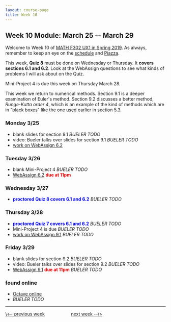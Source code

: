 ```yaml
---
layout: course-page
title: Week 10
---
```


## Week 10 Module: March 25 -- March 29

Welcome to Week 10 of [MATH F302 UX1 in Spring 2019](index.html).  As always, remember to keep an eye on the [schedule](schedule.pdf) and [Piazza](https://piazza.com/uaf/spring2019/math302ux1/home).

This week, **Quiz 8** must be done on Wednesday or Thursday.  It **covers sections 6.1 and 6.2**.  Look at the WebAssign questions to see what kinds of problems I will ask about on the Quiz.

Mini-Project 4 is due this week on Thursday March 28.

This week we return to numerical methods.  Section 9.1 is a deeper examination of Euler's method.  Section 9.2 discusses a better method, _Runge-Kutta order 4_, which is an example of the kind of methods which are in "black boxes" like the one used earlier in section 5.3.

### Monday 3/25
* blank slides for section 9.1 _BUELER TODO_
* video: Bueler talks over slides for section 9.1 _BUELER TODO_
* [work on WebAssign 6.2](https://www.webassign.net/)

### Tuesday 3/26
* blank Mini-Project 4 _BUELER TODO_
* [WebAssign 6.2](https://www.webassign.net/) <span style="color:red">**due at 11pm**</span>

### Wednesday 3/27
* <span style="color:blue">**proctored Quiz 8 covers 6.1 and 6.2**</span> _BUELER TODO_

### Thursday 3/28
* <span style="color:blue">**proctored Quiz 7 covers 6.1 and 6.2**</span> _BUELER TODO_
* Mini-Project 4 is due _BUELER TODO_
* [work on WebAssign 9.1](https://www.webassign.net/) _BUELER TODO_

### Friday 3/29
* blank slides for section 9.2 _BUELER TODO_
* video: Bueler talks over slides for section 9.2 _BUELER TODO_
* [WebAssign 9.1](https://www.webassign.net/) <span style="color:red">**due at 11pm**</span> _BUELER TODO_

### found online
* [Octave online](https://octave-online.net/)
* _BUELER TODO_

<hr>
<a align="left" href="week9">\<-- previous week</a>  &nbsp; &nbsp; &nbsp; &nbsp; &nbsp; &nbsp; &nbsp; &nbsp; &nbsp; &nbsp; <a align="right" href="week11">next week --\></a>

